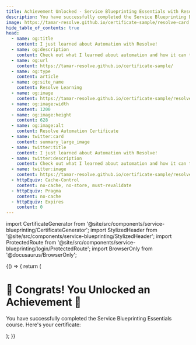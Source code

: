 ```yaml
---
title: Achievement Unlocked - Service Blueprinting Essentials with Resolve!
description: You have successfully completed the Service Blueprinting Essentials with Resolve course. Here's your certificate!
image: https://tamar-resolve.github.io/certificate-sample/resolve-card.jpg
hide_table_of_contents: true
head:
  - name: og:title
    content: I just learned about Automation with Resolve!
  - name: og:description
    content: Check out what I learned about automation and how it can transform your workflow efficiency.
  - name: og:url
    content: https://tamar-resolve.github.io/certificate-sample/
  - name: og:type
    content: article
  - name: og:site_name
    content: Resolve Learning
  - name: og:image
    content: https://tamar-resolve.github.io/certificate-sample/resolve-card.jpg
  - name: og:image:width
    content: 1200
  - name: og:image:height
    content: 628
  - name: og:image:alt
    content: Resolve Automation Certificate
  - name: twitter:card
    content: summary_large_image
  - name: twitter:title
    content: I just learned about Automation with Resolve!
  - name: twitter:description
    content: Check out what I learned about automation and how it can transform your workflow efficiency.
  - name: twitter:image
    content: https://tamar-resolve.github.io/certificate-sample/resolve-card.jpg
  - httpEquiv: Cache-Control
    content: no-cache, no-store, must-revalidate
  - httpEquiv: Pragma
    content: no-cache
  - httpEquiv: Expires
    content: 0
---
```


import CertificateGenerator from '@site/src/components/service-blueprinting/CertificateGenerator';
import StylizedHeader from '@site/src/components/service-blueprinting/StylizedHeader';
import ProtectedRoute from '@site/src/components/service-blueprinting/login/ProtectedRoute';
import BrowserOnly from '@docusaurus/BrowserOnly';

<style>
{`
  .certificate-container {
    max-width: 800px;
    margin: 0 auto;
    padding: 20px;
    text-align: center;
  }

  .certificate-container h1 {
    color: #1a2e5c;
    margin-bottom: 1.5rem;
  }

  .certificate-container p {
    line-height: 1.6;
    margin-bottom: 1.5rem;
  }

  .form-divider {
    margin: 1.5rem 0;
    border-bottom: 2px solid #0ec0c0;
  }

  .input {
    width: 100%;
    padding: 0.5rem;
    margin-top: 0.25rem;
    border: 1px solid var(--ifm-color-emphasis-300);
    border-radius: 4px;
    font-size: 1rem;
  }

  .input:focus {
    outline: none;
    border-color: #0ec0c0;
    box-shadow: 0 0 0 2px rgba(14, 192, 192, 0.25);
  }

  .button--block {
    display: block;
    width: 100%;
    background-color: #0ec0c0;
  }
  
  .button--block:hover {
    background-color: #0ba8a8;
  }
`}
</style>

<BrowserOnly>
{() => {
  return (
    <ProtectedRoute>
      <div>
        <StylizedHeader title="Achievement Unlocked!" />
        <div className="certificate-container">
          <h1>🎉 Congrats! You Unlocked an Achievement 🎉</h1>
          <p>You have successfully completed the Service Blueprinting Essentials course. Here's your certificate:</p>
          <div className="form-divider"></div>
          <CertificateGenerator />
        </div>
      </div>
    </ProtectedRoute>
  );
}}
</BrowserOnly>

